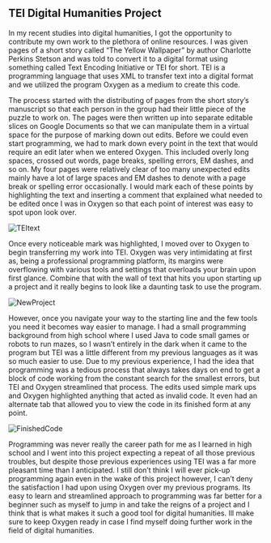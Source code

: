 ## TEI Digital Humanities Project

In my recent studies into digital humanities, I got the opportunity to contribute my own work to the plethora of online resources. I was given pages of a short story called “The Yellow Wallpaper” by author Charlotte Perkins Stetson and was told to convert it to a digital format using something called Text Encoding Initiative or TEI for short. TEI is a programming language that uses XML to transfer text into a digital format and we utilized the program Oxygen as a medium to create this code.
 
The process started with the distributing of pages from the short story’s manuscript so that each person in the group had their little piece of the puzzle to work on. The pages were then written up into separate editable slices on Google Documents so that we can manipulate them in a virtual space for the purpose of marking down out edits. Before we could even start programming, we had to mark down every point in the text that would require an edit later when we entered Oxygen. This included overly long spaces, crossed out words, page breaks, spelling errors, EM dashes, and so on. My four pages were relatively clear of too many unexpected edits mainly have a lot of large spaces and EM dashes to denote with a page break or spelling error occasionally. I would mark each of these points by highlighting the text and inserting a comment that explained what needed to be edited once I was in Oxygen so that each point of interest was easy to spot upon look over.

![TEItext](https://lmaged21.github.io/DH-Blog-Posts/images/Text.jpg)
 
Once every noticeable mark was highlighted, I moved over to Oxygen to begin transferring my work into TEI. Oxygen was very intimidating at first as, being a professional programming platform, its margins were overflowing with various tools and settings that overloads your brain upon first glance. Combine that with the wall of text that hits you upon starting up a project and it really begins to look like a daunting task to use the program.

![NewProject](https://lmaged21.github.io/DH-Blog-Posts/images/New.jpg)
 
However, once you navigate your way to the starting line and the few tools you need it becomes way easier to manage. I had a small programming background from high school where I used Java to code small games or robots to run mazes, so I wasn’t entirely in the dark when it came to the program but TEI was a little different from my previous languages as it was so much easier to use. Due to my previous experience, I had the idea that programming was a tedious process that always takes days on end to get a block of code working from the constant search for the smallest errors, but TEI and Oxygen streamlined that process. The edits used simple mark ups and Oxygen highlighted anything that acted as invalid code. It even had an alternate tab that allowed you to view the code in its finished form at any point.
 
![FinishedCode](https://lmaged21.github.io/DH-Blog-Posts/images/Code.jpg)
 
Programming was never really the career path for me as I learned in high school and I went into this project expecting a repeat of all those previous troubles, but despite those previous experiences using TEI was a far more pleasant time than I anticipated. I still don’t think I will ever pick-up programming again even in the wake of this project however, I can’t deny the satisfaction I had upon using Oxygen over my previous programs. Its easy to learn and streamlined approach to programming was far better for a beginner such as myself to jump in and take the reigns of a project and I think that is what makes it such a good tool for digital humanities. Ill make sure to keep Oxygen ready in case I find myself doing further work in the field of digital humanities.
 
